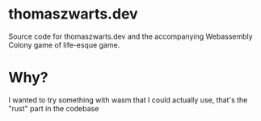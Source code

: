# thomaszwarts.dev
Source code for thomaszwarts.dev and the accompanying Webassembly Colony game of life-esque game.

# Why?
I wanted to try something with wasm that I could actually use, that's the "rust" part in the codebase
